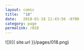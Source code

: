 ```yaml
---
layout: comic
title:  "18"
date:   2018-01-18 11:43:56 -0700
category: page
permalink: /018
---
```

![]({{ site.url }}/pages/018.png)
